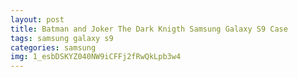 ```yaml
---
layout: post
title: Batman and Joker The Dark Knigth Samsung Galaxy S9 Case
tags: samsung galaxy s9
categories: samsung
img: 1_esbDSKYZ040NW9iCFFj2fRwQkLpb3w4
---
```

